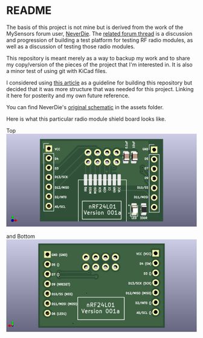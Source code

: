 # README

The basis of this project is not mine but is derived from the work of the MySensors forum user, [NeverDie](https://forum.mysensors.org/user/neverdie). The [related forum thread](https://forum.mysensors.org/topic/11954/most-reliable-best-radio) is a discussion and progression of building a test platform for testing RF radio modules, as well as a discussion of testing those radio modules.  

This repository is meant merely as a way to backup my work and to share my copy/version of the pieces of the project that I'm interested in.  It is also a minor test of using git with KiCad files.

I considered using [this article](https://medium.com/inventhub/better-manage-kicad-projects-using-git-8d06e1310af8) as a guideline for building this repository but decided that it was more structure that was needed for this project.  Linking it here for posterity and my own future reference.

You can find NeverDie's [original schematic](assets/schematic_v001.pdf) in the assets folder.

Here is what this particular radio module shield board looks like.

Top![Image of the top of the PCB from this project](assets/nRF24L01_shield_v001a-top.png)

and Bottom![Image of the bottom of the PCB from this project](assets/nRF24L01_shield_v001a-bottom.png)
